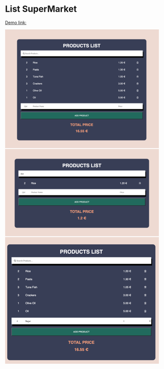 # List SuperMarket

[Demo link:](https://listsupermarket.netlify.app/)

![](/public/List1.png)
![](/public/list2.png)
![](/public/list3.png)